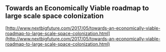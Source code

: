 ## Towards an Economically Viable roadmap to large scale space colonization
  
  [http://www.nextbigfuture.com/2017/05/towards-an-economically-viable-roadmap-to-large-scale-space-colonization.html](http://www.nextbigfuture.com/2017/05/towards-an-economically-viable-roadmap-to-large-scale-space-colonization.html)